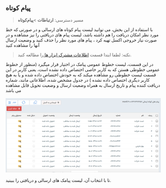 ﻿## پیام کوتاه

> مسیر دسترسی:  **ارتباطات** >**پیام‌کوتاه** 

با استفاده از این بخش، می توانید لیست پیام کوتاه های ارسالی و در صورتی که خط مورد نظر امکان دریافت را هم داشته باشد، لیست پیام های دریافتی را نیز مشاهده و در صورت نیاز خروجی اکسل تهیه کرد  ، پیام های مورد نظر را حذف کنید و وضعیت ارسال آنها را مشاهده کنید

> نکته: لطفا ابتدا قسمت [اطلاعات مشترک ابزار ها ](https://github.com/1stco/PayamGostarDocs/blob/master/help%202.5.4/Marketing/moshtarak-abzar/moshtarak-abzar.md)را مطالعه کنید.


در این قسمت، لیست  خطوط عمومی پیامک در اختیار قرار میگیرد (منظور از خطوط عمومی خطوطی هستن که به کاربر خاصی اختصاص داده نشده است، یعنی کاربر در این قسمت لیست خطوطی رو مشاهده میکند  که به خودش اختصاص داده شده و یا به هیچ کاربر دیگری اختصاص داده نشده ) در جدول مشخص شده، اطلاعاتی مانند، شماره دریافت کننده پیام و تاریخ ارسال به همراه وضعیت ارسال و وضعیت تحویل قابل مشاهده می باشد

![](SMS.png)

 تا با انتخاب آن، لیست پیامک های ارسالی و دریافتی را ببینید.

